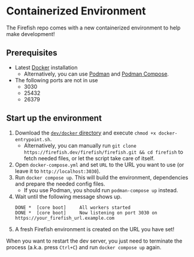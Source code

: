 # Containerized Environment

The Firefish repo comes with a new containerized environment to help make development!

## Prerequisites

- Latest [Docker](https://docs.docker.com/get-docker/) installation
    - Alternatively, you can use [Podman](https://podman.io/docs/installation) and [Podman Compose](https://github.com/containers/podman-compose).
- The following ports are not in use
    - 3030
    - 25432
    - 26379

## Start up the environment

1. Download the [`dev/docker` directory](https://firefish.dev/firefish/firefish/-/tree/develop/dev/docker) and execute `chmod +x docker-entrypoint.sh`.
    - Alternatively, you can manually run `git clone https://firefish.dev/firefish/firefish.git && cd firefish` to fetch needed files, or let the script take care of itself.
1. Open `docker-compose.yml` and set `URL` to the URL you want to use (or leave it to `http://localhost:3030`).
1. Run `docker compose up`. This will build the environment, dependencies and prepare the needed config files.
    - If you use Podman, you should run `podman-compose up` instead.
1. Wait until the following message shows up.
    ```log
    DONE *  [core boot]     All workers started
    DONE *  [core boot]     Now listening on port 3030 on https://your_firefish_url.example.com
    ```
1. A fresh Firefish environment is created on the URL you have set!

When you want to restart the dev server, you just need to terminate the process (a.k.a. press `Ctrl+C`) and run `docker compose up` again.
